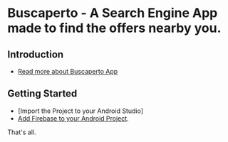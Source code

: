Buscaperto - A Search Engine App made to find the offers nearby you.
==============================

Introduction
------------

- [Read more about Buscaperto App](https://drive.google.com/open?id=1aaqXSo3FJi8UA65EhCVvqWiT-ZZhQGYc)

Getting Started
---------------
- [Import the Project to your Android Studio]
- [Add Firebase to your Android Project](https://firebase.google.com/docs/android/setup).

That's all.
